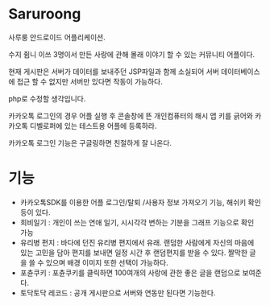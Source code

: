 # Saruroong


사루룽 안드로이드 어플리케이션.

수지 쥠니 이쓰 3명이서 만든 사랑에 관해 몰래 이야기 할 수 있는 커뮤니티 어플이다.

현재 게시판은 서버가 데이터를 보내주던 JSP파일과 함께 소실되어 서버 데이터베이스에 접근 할 수 없지만 서버만 있다면 작동이 가능하다.

php로 수정할 생각입니다.

카카오톡 로그인의 경우 어플 실행 후 콘솔창에 뜬 개인컴퓨터의 해시 앱 키를 긁어와 카카오톡 디벨로퍼에 있는 테스트용 어플에 등록하라.

카카오톡 로그인 기능은 구글링하면 친절하게 잘 나온다.




# 기능 

- 카카오톡SDK를 이용한 어플 로그인/탈퇴 /사용자 정보 가져오기 기능, 해쉬키 확인 등이 있다.
- 희비일기 : 개인이 쓰는 연애 일기, 시시각각 변하는 기분을 그래프 기능으로 확인 가능
- 유리병 편지 : 바다에 던진 유리병 편지에서 유래.
랜덤한 사람에게 자신의 마음에 있는 고민을 담아 편지를 보내면 일정 시간 후 랜덤편지를 받을 수 있다.
짤막한 글을 쓸 수 있으며 배경 이미지 또한 선택이 가능하다.
- 포츈쿠키 : 포츈쿠키를 클릭하면 100여개의  사랑에 관한 좋은 글을 랜덤으로 보여준다. 
- 토닥토닥 레코드 : 공개 게시판으로 서버와 연동만 된다면 기능한다.
